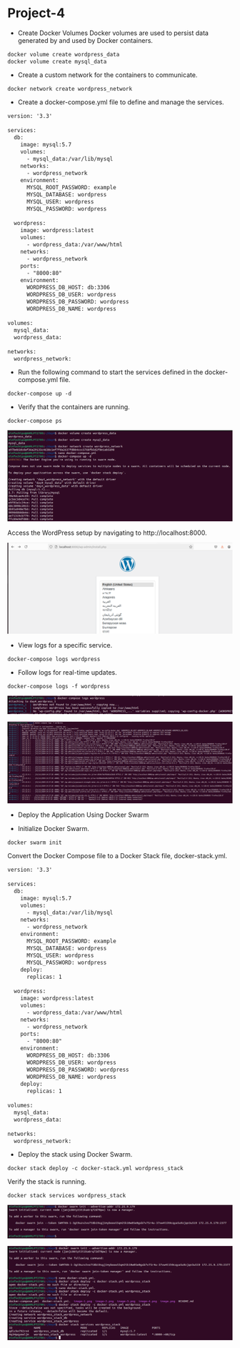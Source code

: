 # Project-4
-   Create Docker Volumes
Docker volumes are used to persist data generated by and used by Docker containers.

```
docker volume create wordpress_data
docker volume create mysql_data
```

-   Create a custom network for the containers to communicate.
```
docker network create wordpress_network
```
-   Create a docker-compose.yml file to define and manage the services.
```
version: '3.3'

services:
  db:
    image: mysql:5.7
    volumes:
      - mysql_data:/var/lib/mysql
    networks:
      - wordpress_network
    environment:
      MYSQL_ROOT_PASSWORD: example
      MYSQL_DATABASE: wordpress
      MYSQL_USER: wordpress
      MYSQL_PASSWORD: wordpress

  wordpress:
    image: wordpress:latest
    volumes:
      - wordpress_data:/var/www/html
    networks:
      - wordpress_network
    ports:
      - "8000:80"
    environment:
      WORDPRESS_DB_HOST: db:3306
      WORDPRESS_DB_USER: wordpress
      WORDPRESS_DB_PASSWORD: wordpress
      WORDPRESS_DB_NAME: wordpress

volumes:
  mysql_data:
  wordpress_data:

networks:
  wordpress_network:

```
-   Run the following command to start the services defined in the docker-compose.yml file.
```
docker-compose up -d
```

-   Verify that the containers are running.
```
docker-compose ps
```
![alt text](image.png)

Access the WordPress setup by navigating to http://localhost:8000.


![alt text](image-1.png)

-   View logs for a specific service.

```
docker-compose logs wordpress
```

-   Follow logs for real-time updates.
```
docker-compose logs -f wordpress
```

![alt text](image-2.png)

![alt text](image-3.png)

-   Deploy the Application Using Docker Swarm

-   Initialize Docker Swarm.
```
docker swarm init
```

Convert the Docker Compose file to a Docker Stack file, docker-stack.yml.
```
version: '3.3'

services:
  db:
    image: mysql:5.7
    volumes:
      - mysql_data:/var/lib/mysql
    networks:
      - wordpress_network
    environment:
      MYSQL_ROOT_PASSWORD: example
      MYSQL_DATABASE: wordpress
      MYSQL_USER: wordpress
      MYSQL_PASSWORD: wordpress
    deploy:
      replicas: 1

  wordpress:
    image: wordpress:latest
    volumes:
      - wordpress_data:/var/www/html
    networks:
      - wordpress_network
    ports:
      - "8000:80"
    environment:
      WORDPRESS_DB_HOST: db:3306
      WORDPRESS_DB_USER: wordpress
      WORDPRESS_DB_PASSWORD: wordpress
      WORDPRESS_DB_NAME: wordpress
    deploy:
      replicas: 1

volumes:
  mysql_data:
  wordpress_data:

networks:
  wordpress_network:
```

-   Deploy the stack using Docker Swarm.
```
docker stack deploy -c docker-stack.yml wordpress_stack
```

Verify the stack is running.
```
docker stack services wordpress_stack
```

![alt text](image-4.png)

![alt text](image-5.png)


